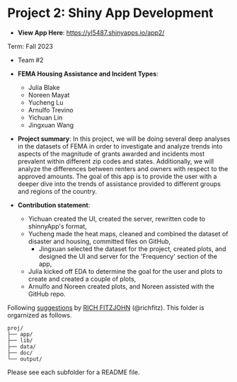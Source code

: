 # Project 2: Shiny App Development

+ **View App Here**: https://yl5487.shinyapps.io/app2/

Term: Fall 2023

+ Team #2
+ **FEMA Housing Assistance and Incident Types**:
	+ Julia Blake
	+ Noreen Mayat
	+ Yucheng Lu
	+ Arnulfo Trevino
	+ Yichuan Lin
 	+ Jingxuan Wang

+ **Project summary**: In this project, we will be doing several deep analyses in the datasets of FEMA in order to investigate and analyze trends into aspects of the magnitude of grants awarded and incidents most prevalent within different zip codes and states. Additionally, we will analyze the differences between renters and owners with respect to the approved amounts. The goal of this app is to provide the user with a deeper dive into the trends of assistance provided to different groups and regions of the country.

+ **Contribution statement**:
	+ Yichuan created the UI, created the server, rewritten code to shinnyApp's format,
	+ Yucheng made the heat maps, cleaned and combined the dataset of disaster and housing, committed files on GitHub,
        + Jingxuan selected the dataset for the project, created plots, and designed the UI and server for the 'Frequency' section of the app,
	+ Julia kicked off EDA to determine the goal for the user and plots to create and created a couple of plots,
	+ Arnulfo and Noreen created plots, and Noreen assisted with the GitHub repo.

Following [suggestions](http://nicercode.github.io/blog/2013-04-05-projects/) by [RICH FITZJOHN](http://nicercode.github.io/about/#Team) (@richfitz). This folder is orgarnized as follows.

```
proj/
├── app/
├── lib/
├── data/
├── doc/
└── output/
```

Please see each subfolder for a README file.

